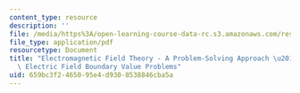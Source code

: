 ```yaml
---
content_type: resource
description: ''
file: /media/https%3A/open-learning-course-data-rc.s3.amazonaws.com/res-6-002-electromagnetic-field-theory-a-problem-solving-approach-spring-2008/659bc3f2465095e4d9308538846cba5a_MITRES_6_002S08_chapter4.pdf
file_type: application/pdf
resourcetype: Document
title: "Electromagnetic Field Theory - A Problem-Solving Approach \u2013 Chapter 4:\
  \ Electric Field Boundary Value Problems"
uid: 659bc3f2-4650-95e4-d930-8538846cba5a
---
```

